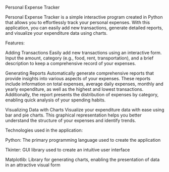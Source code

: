 Personal Expense Tracker

Personal Expense Tracker is a simple interactive program created in Python that allows you to effortlessly track your personal expenses. With this application, you can easily add new transactions, generate detailed reports, and visualize your expenditure data using charts.

Features:

Adding Transactions
Easily add new transactions using an interactive form. Input the amount, category (e.g., food, rent, transportation), and a brief description to keep a comprehensive record of your expenses.

Generating Reports
Automatically generate comprehensive reports that provide insights into various aspects of your expenses. These reports include information on total expenses, average daily expenses, monthly and yearly expenditure, as well as the highest and lowest transactions. Additionally, the report presents the distribution of expenses by category, enabling quick analysis of your spending habits.

Visualizing Data with Charts
Visualize your expenditure data with ease using bar and pie charts. This graphical representation helps you better understand the structure of your expenses and identify trends.

Technologies used in the application:

Python: The primary programming language used to create the application

Tkinter: GUI library used to create an intuitive user interface

Matplotlib: Library for generating charts, enabling the presentation of data in an attractive visual form
